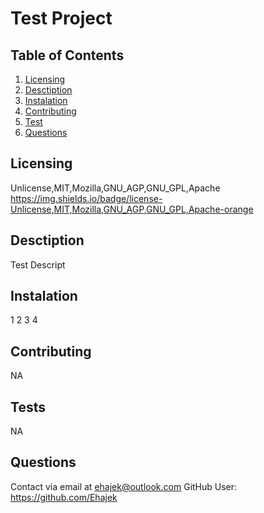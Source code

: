# Test Project
  
  ## Table of Contents 
   1. [Licensing](#Licensing)
   2. [Desctiption](#Desctiption)
   3. [Instalation](#Instalation) 
   4. [Contributing](#Contributing)
   5. [Test](#Test)
   6. [Questions](#Questions)

  ## Licensing 
  Unlicense,MIT,Mozilla,GNU_AGP,GNU_GPL,Apache
  https://img.shields.io/badge/license-Unlicense,MIT,Mozilla,GNU_AGP,GNU_GPL,Apache-orange

  ## Desctiption
  Test Descript

  ## Instalation
  1 2 3 4

  ## Contributing
  NA

  ## Tests
  NA

  ## Questions
  Contact via email at ehajek@outlook.com
  GitHub User: https://github.com/Ehajek
 
  